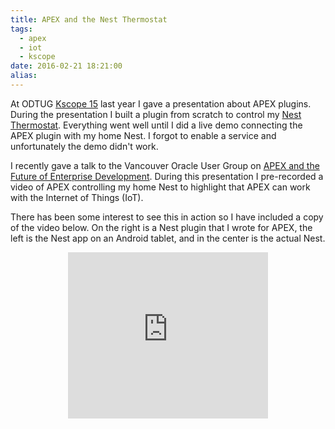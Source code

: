 ```yaml
---
title: APEX and the Nest Thermostat
tags:
  - apex
  - iot
  - kscope
date: 2016-02-21 18:21:00
alias:
---
```


At ODTUG [Kscope 15](http://kscope15.com/) last year I gave a presentation about APEX plugins. During the presentation I built a plugin from scratch to control my [Nest Thermostat](https://nest.com/). Everything went well until I did a live demo connecting the APEX plugin with my home Nest. I forgot to enable a service and unfortunately the demo didn't work.

I recently gave a talk to the Vancouver Oracle User Group on&nbsp;[APEX and the Future of Enterprise Development](http://martindsouza.github.io/pres-apex-ent-dev/#/). During this presentation I pre-recorded a video of APEX controlling my home Nest to highlight that APEX can work with the Internet of Things (IoT).

There has been some interest to see this in action so I have included a copy of the video below. On the right is a Nest plugin that I wrote for APEX, the left is the Nest app on an Android tablet, and in the center is the actual Nest.

<div class="separator" style="clear: both; text-align: center;"><iframe allowfullscreen="" class="YOUTUBE-iframe-video" data-thumbnail-src="https://i.ytimg.com/vi/dpsqVgE-WQg/0.jpg" frameborder="0" height="266" src="https://www.youtube.com/embed/dpsqVgE-WQg?feature=player_embedded" width="320"></iframe></div>
